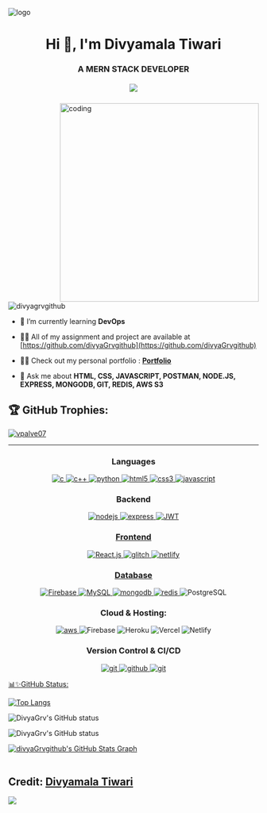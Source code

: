 ![logo](https://camo.githubusercontent.com/0b5f431a318eb824e40b630d869b6a8629d4c86eeb84910b72e15e30ce4e482f/68747470733a2f2f7172616e676572732e636f6d2f77702d636f6e74656e742f75706c6f6164732f323032312f30392f42616e6e65722d496e74726f64756374696f6e2d746f2d33442d416e696d6174696f6e2e706e67)

<h1 align="center">Hi 👋, I'm Divyamala Tiwari</h1>
<h3 align="center">A MERN STACK DEVELOPER</h3>
<h5 align="center">
  <a href="#">
    <img src="https://readme-typing-svg.herokuapp.com/?lines=Hey+there!...;Great+to+have+you+here!❤️⭐✨&center=true&size=20">
  </a>
</h5>

<img align="right" alt="coding" width="400" src="https://camo.githubusercontent.com/0f2df9c6430300192232520a10bc3f09066cee3c6f1205da8490ac2b1d69d9e5/68747470733a2f2f6d69722d73332d63646e2d63662e626568616e63652e6e65742f70726f6a6563745f6d6f64756c65732f646973702f3630313031343131363737303437352e363036386265666634363430612e676966">

<p align="left"> <img src="https://komarev.com/ghpvc/?username=divyagrvgithub&label=Profile%20views&color=0e75b6&style=flat" alt="divyagrvgithub" /> </p>

- 🌱 I’m currently learning **DevOps**

- 👨‍💻 All of my assignment and project are available at [https://github.com/divyaGrvgithub](https://github.com/divyaGrvgithub)
- 👨‍💻 Check out my personal portfolio : **<a href="https://divyaportfolio-completed--aquamarine-pegasus-fe92fa.netlify.app/" target="_blank">Portfolio</a>**
- 💬 Ask me about **HTML, CSS, JAVASCRIPT, POSTMAN, NODE.JS, EXPRESS, MONGODB, GIT, REDIS, AWS S3**

<h2 align="left"> 🏆 GitHub Trophies:</h2>

<p align="left"> <a href="https://github.com/ryo-ma/github-profile-trophy"><img src="https://github-profile-trophy.vercel.app/?username=vpalve07&theme=juicyfresh&no-frame=false&no-bg=true&margin-w=4" alt="vpalve07" /></a> </p>

<!-- ## Coding Skills

<p>
  <img src ="https://user-images.githubusercontent.com/30186107/29488525-f55a69d0-84da-11e7-8a39-5476f663b5eb.png" height="70px"/>
</p>-->

<hr> 

<h3 align="center">Languages</h3>
<p align="center">
  <a href="https://www.cprogramming.com/" target="_blank"> 
    <img src="https://img.shields.io/badge/C%20programming-A8B9CC.svg?style=for-the-badge&logo=c&logoColor=white"
      alt="c"/>
  </a>
  <a href="https://www.cprogramming.com/" target="_blank"> 
    <img src="https://img.shields.io/badge/c++-%2300599C.svg?style=for-the-badge&logo=c%2B%2B&logoColor=white"
      alt="c++"/>
  </a>
  <a
  <img alt="Java" src="https://img.shields.io/badge/java-%23ED8B00.svg?style=for-the-badge&logo=java&logoColor=white"/>
  </a>
  <a href="https://www.python.org" target="_blank"> 
    <img src="https://img.shields.io/badge/python-3670A0?style=for-the-badge&logo=python&logoColor=ffdd54" 
      alt="python"/> 
  </a>
  <a href="https://www.w3.org/html/" target="_blank"> 
    <img src="https://img.shields.io/badge/html-E34F26.svg?style=for-the-badge&logo=html5&logoColor=white"
      alt="html5"/> 
  </a>
  <a href="https://www.w3schools.com/css/" target="_blank">
    <img src="https://img.shields.io/badge/css-1572B6.svg?style=for-the-badge&logo=css3&logoColor=white"
      alt="css3"/>
  </a>
  <a href="https://developer.mozilla.org/en-US/docs/Web/JavaScript" target="_blank"> 
    <img src="https://img.shields.io/badge/Javascript-F7DF1E.svg?style=for-the-badge&logo=javascript&logoColor=black"
      alt="javascript"/> 
  </a>
</p>

<h3 align="center">Backend</h3>
<p align="center">
  <a href="https://nodejs.org" target="_blank"> 
    <img src="https://img.shields.io/badge/node.js-339933.svg?style=for-the-badge&logo=nodedotjs&logoColor=white"
      alt="nodejs"/> 
  </a>
  <a href="https://expressjs.com" target="_blank">
    <img src="https://img.shields.io/badge/express-000000.svg?style=for-the-badge&logo=express&logoColor=blue"
      alt="express" />
    <a
    <img alt="sockteio" src="https://img.shields.io/badge/Socket.io-010101?&style=for-the-badge&logo=Socket.io&logoColor=white"/>
    </a>
  <a href="https://expressjs.com" target="_blank">
    <img src="https://img.shields.io/badge/JWT-black?style=for-the-badge&logo=JSON%20web%20tokens"
      alt="JWT" />
</p>
<h3 align="center">Frontend</h3>
<p align="center">
  <a href="https://reactjs.org/" target="_blank"> 
    <img src="https://img.shields.io/badge/reactjs-339933.svg?style=for-the-badge&logo=reactdotjs&logoColor=Pink"
      alt="React.js"/> 
      </a>
  <a href="https://www.glitch.org/" target="_blank">
    <img src="https://img.shields.io/badge/glitch-000000.svg?style=for-the-badge&logo=glitch&logoColor=red"
      alt="glitch" />
  <a href="https://www.netlify.com/" target="_blank">
    <img src="https://img.shields.io/badge/netlify-black?style=for-the-badge&logo=netlify&logoColor=green"
      alt="netlify" />
      
<h3 align="center">Database</h3>
<p align="center">
  <a href="" target="_blank"> 
    <img src="https://img.shields.io/badge/firebase-%23039BE5.svg?style=for-the-badge&logo=firebase"
      alt="Firebase"/> 
  </a>
  <a href="" target="_blank"> 
    <img src="https://img.shields.io/badge/mysql-%2300000f.svg?style=for-the-badge&logo=mysql&logoColor=white"
      alt="MySQL"/> 
  </a>
  <a href="https://www.mongodb.com/" target="_blank"> 
    <img src="https://img.shields.io/badge/mongodb-47A248.svg?style=for-the-badge&logo=mongodb&logoColor=white"
      alt="mongodb"/> 
  </a>
   </a>
  <a href="https://redis.io" target="_blank">
    <img src="https://img.shields.io/badge/redis-DC382D.svg?style=for-the-badge&logo=redis&logoColor=white"
      alt="redis"/>
    <a
  <img alt="SQLite" src ="https://img.shields.io/badge/sqlite-%2307405e.svg?style=for-the-badge&logo=sqlite&logoColor=white"/>
  <img alt="PostgreSQL" src ="https://img.shields.io/badge/PostgreSQL-316192?style=for-the-badge&logo=postgresql&logoColor=white"/>
  </a>
  </p>
<h3 align="center">Cloud & Hosting:</h3>
<p align="center">
  <a href="https://aws.amazon.com/" target="_blank">
    <img  src="https://img.shields.io/badge/Amazon_AWS-232F3E?style=for-the-badge&logo=amazon-aws&logoColor=white" alt="aws"/>
  </a>
  <a
    <img alt="DigitalOcean" src="https://img.shields.io/badge/DigitalOcean-%230167ff.svg?style=for-the-badge&logo=digitalOcean&logoColor=white"/>
  <img alt="Firebase" src="https://img.shields.io/badge/firebase-%23039BE5.svg?style=for-the-badge&logo=firebase"/>
  <img alt="Heroku" src="https://img.shields.io/badge/heroku-%23430098.svg?style=for-the-badge&logo=heroku&logoColor=white"/>
  <img alt="Vercel" src="https://img.shields.io/badge/Vercel-000000?style=for-the-badge&logo=vercel&logoColor=white"/>
  <img alt="Netlify" src="https://img.shields.io/badge/Netlify-00C7B7?style=for-the-badge&logo=netlify&logoColor=white"/>
  </a>
  
</p>

 <h3 align="center">Version Control & CI/CD</h3>
<p align="center">
  <a href="https://git-scm.com/" target="_blank">
    <img src="https://img.shields.io/badge/git-F05032.svg?style=for-the-badge&logo=git&logoColor=white"
      alt="git"/>
  </a>
  <a href="https://github.com/divyaGrvgithub" target="_blank">
    <img src="https://img.shields.io/badge/github-181717.svg?style=for-the-badge&logo=github&logoColor=white" alt="github" />
  </a>
  <a href="https://gitlab.com/divyaGrvgithub" target="_blank">
    <img src="https://img.shields.io/badge/gitlab-181717.svg?style=for-the-badge&logo=gitlab&logoColor=white"
      alt="git"/>
      
📊✨GitHub Status:

[![Top Langs](https://github-readme-stats.vercel.app/api/top-langs/?username=divyaGrvgithub&layout=compact&theme=yeblu)](https://github.com/divyaGrvgithub/github-readme-stats)

![DivyaGrv's GitHub status](https://github-readme-stats.vercel.app/api?username=divyaGrvgithub&show_icons=true&theme=yeblu)

![DivyaGrv's GitHub status](https://github-readme-streak-stats.herokuapp.com/?user=divyaGrvgithub&theme=yeblu) 
    
<a href="https://github.com/divyaGrvgithub/divyaGrvgithub">
  <img align="center" src="https://github-profile-summary-cards.vercel.app/api/cards/profile-details?username=divyaGrvgithub&theme=gruvbox&hide_border=true)](https://github.com/divyaGrvgithub" alt="divyaGrvgithub's GitHub Stats Graph"/> 
</a>
<br><br>
<!--<a href="https://github.com/divyaGrvgithub/divyaGrvgithub">
  <img align="center" src="https://github-readme-activity-graph.cyclic.app/graph?username=divyaGrvgithub&theme=github" alt="divyaGrvgithub's GitHub Contributions Graph"/>
</a>
</div>-->
 
## Credit: [Divyamala Tiwari](https://linktr.ee/divyaGrvgithub)

<img src="https://views.whatilearened.today/views/github/divyaGrvgithub/divyaGrvgithub.svg?cache=remove"/>    
  
